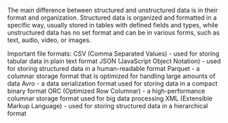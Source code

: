 The main difference between structured and unstructured data is in their format and organization. Structured data is organized and formatted in a specific way, usually stored in tables with defined fields and types, while unstructured data has no set format and can be in various forms, such as text, audio, video, or images.

Important file formats:
CSV (Comma Separated Values) - used for storing tabular data in plain text format
JSON (JavaScript Object Notation) - used for storing structured data in a human-readable format
Parquet - a columnar storage format that is optimized for handling large amounts of data
Avro - a data serialization format used for storing data in a compact binary format
ORC (Optimized Row Columnar) - a high-performance columnar storage format used for big data processing
XML (Extensible Markup Language) - used for storing structured data in a hierarchical format
